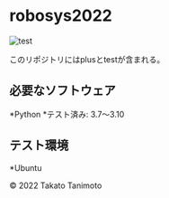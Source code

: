 # robosys2022
![test](https://github.com/tanimoto:takato/robosys2022/actions/workflows/test.yml/badge.svg)

このリポジトリにはplusとtestが含まれる。

## 必要なソフトウェア
*Python
 *テスト済み: 3.7～3.10

## テスト環境
*Ubuntu

© 2022 Takato Tanimoto
